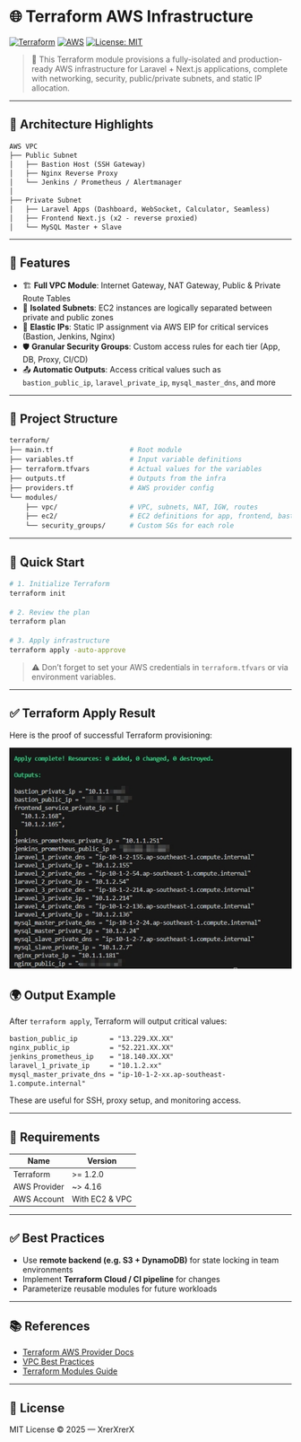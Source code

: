 <!-- @format -->

# 🌐 Terraform AWS Infrastructure

[![Terraform](https://img.shields.io/badge/IaC-Terraform-623CE4?logo=terraform)](https://www.terraform.io/)
[![AWS](https://img.shields.io/badge/AWS-Deployed-yellow?logo=amazon-aws)](https://aws.amazon.com/)
[![License: MIT](https://img.shields.io/badge/license-MIT-green.svg)](LICENSE)

> 🚀 This Terraform module provisions a fully-isolated and production-ready AWS infrastructure for Laravel + Next.js applications, complete with networking, security, public/private subnets, and static IP allocation.

---

## 🧩 Architecture Highlights

```
AWS VPC
├── Public Subnet
│   ├── Bastion Host (SSH Gateway)
│   ├── Nginx Reverse Proxy
│   └── Jenkins / Prometheus / Alertmanager
│
├── Private Subnet
│   ├── Laravel Apps (Dashboard, WebSocket, Calculator, Seamless)
│   ├── Frontend Next.js (x2 - reverse proxied)
│   └── MySQL Master + Slave
```

---

## 🔧 Features

- 🏗 **Full VPC Module**: Internet Gateway, NAT Gateway, Public & Private Route Tables
- 🔐 **Isolated Subnets**: EC2 instances are logically separated between private and public zones
- 📡 **Elastic IPs**: Static IP assignment via AWS EIP for critical services (Bastion, Jenkins, Nginx)
- 🛡 **Granular Security Groups**: Custom access rules for each tier (App, DB, Proxy, CI/CD)
- 📤 **Automatic Outputs**: Access critical values such as `bastion_public_ip`, `laravel_private_ip`, `mysql_master_dns`, and more

---

## 📁 Project Structure

```bash
terraform/
├── main.tf                   # Root module
├── variables.tf              # Input variable definitions
├── terraform.tfvars          # Actual values for the variables
├── outputs.tf                # Outputs from the infra
├── providers.tf              # AWS provider config
└── modules/
    ├── vpc/                  # VPC, subnets, NAT, IGW, routes
    ├── ec2/                  # EC2 definitions for app, frontend, bastion, jenkins
    └── security_groups/      # Custom SGs for each role
```

---

## 🚀 Quick Start

```bash
# 1. Initialize Terraform
terraform init

# 2. Review the plan
terraform plan

# 3. Apply infrastructure
terraform apply -auto-approve
```

> ⚠️ Don’t forget to set your AWS credentials in `terraform.tfvars` or via environment variables.

---

## ✅ Terraform Apply Result

Here is the proof of successful Terraform provisioning:

![Terraform Apply Success](./assets/terraform-apply-success.jpg)

## 🌍 Output Example

After `terraform apply`, Terraform will output critical values:

```hcl
bastion_public_ip        = "13.229.XX.XX"
nginx_public_ip          = "52.221.XX.XX"
jenkins_prometheus_ip    = "18.140.XX.XX"
laravel_1_private_ip     = "10.1.2.xx"
mysql_master_private_dns = "ip-10-1-2-xx.ap-southeast-1.compute.internal"
```

These are useful for SSH, proxy setup, and monitoring access.

---

## 📌 Requirements

| Name         | Version        |
| ------------ | -------------- |
| Terraform    | >= 1.2.0       |
| AWS Provider | ~> 4.16        |
| AWS Account  | With EC2 & VPC |

---

## ✅ Best Practices

- Use **remote backend (e.g. S3 + DynamoDB)** for state locking in team environments
- Implement **Terraform Cloud / CI pipeline** for changes
- Parameterize reusable modules for future workloads

---

## 📚 References

- [Terraform AWS Provider Docs](https://registry.terraform.io/providers/hashicorp/aws/latest/docs)
- [VPC Best Practices](https://docs.aws.amazon.com/vpc/latest/userguide/VPC_Scenario2.html)
- [Terraform Modules Guide](https://developer.hashicorp.com/terraform/language/modules)

---

## 📄 License

MIT License © 2025 — XrerXrerX
